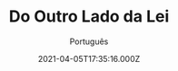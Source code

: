 ---
id: '7287a22e-2678-4c84-a0d3-4a9a3b30b54e'
type: 'movie' # Filme, Série, Anime
title: "Do Outro Lado da Lei"
synopsis: ["Quando seu irmão é morto por um fora da lei, três irmãos Dalton se juntam ao departamento do xerife. Quando são enganados pela lei, recorrem ao crime. Tentando superar Jesse James, eles tentam roubar dois bancos de uma vez em 1892. As coisas ficam feias.",
]
originalTitle: "The Dalton Gang"
date: '2021-04-05T17:35:16.000Z'
update: '2021-04-05T17:35:16.000Z'
releaseDate: '2020-05-05T03:00:00.000Z'
imdb:
  rating: '2.4' # 8.5
  id: '' # tt0470752
duration: '1h 20 Min'
trailer:
  urls: [
    'A4MsX7w2_j8',
  ]
tags: ['1080p']
genre: ['Faroeste'] #
quality: 'WEB-DL' # BluRay, WEB-DL, HDTV, WEB-DL4K, WEB-DLe
format: 'Mkv' # MKV, MP4, TS
audio: 'Português, Inglês' # Dublado, Legendado, Dual Audio, Dub & Leg
subtitle: 'Português' # Português, inglês,
size: '4.70 GB' # 4.8 GB
audioQuality: 10
videoQuality: 10
directors: []
#  - name: 'Lana Wachowski'
#    image: ''
#  - name: 'Lilly Wachowski'
#    image: ''
cast: []
#  - name: 'Keanu Reeves'
#    image: ''
#    characterName: 'Neo'
writers: []
#  - name: ''
#    image: ''
maturityRating:
  age: '' # L , 10, 12, 14, 16, 18
  topics: [''] # Violence, Illegal drugs, Inappropriate Language, Legal Drugs, Sexual Content, Extreme Violence
###########################################
download:
  
  - url: 'magnet:?xt=urn:btih:b6d3f3272ab75c2820165a41465972825eadbb19&dn=LAPUMiA.Org%20-%20Do.Outro.Lado.da.Lei.2020.1080p.AMZN.WEB-DL.DD5.1.H.264.DUAL-TDF&tr=udp%3a%2f%2ftracker.opentrackr.org%3a1337%2fannounce&tr=udp%3a%2f%2ftracker.openbittorrent.com%3a80%2fannounce&tr=udp%3a%2f%2ftracker.trackerfix.com%3a80%2fannounce&tr=udp%3a%2f%2ftracker.coppersurfer.tk%3a6969%2fannounce&tr=udp%3a%2f%2ftracker.leechers-paradise.org%3a6969%2fannounce&tr=udp%3a%2f%2feddie4.nl%3a6969%2fannounce&tr=udp%3a%2f%2fp4p.arenabg.com%3a1337%2fannounce&tr=udp%3a%2f%2fexplodie.org%3a6969%2fannounce&tr=udp%3a%2f%2fzer0day.ch%3a1337%2fannounce'
    resolution: '1080p' # 720p, 1080p, 4K,
    audio: 'Dual Áudio' # Dublado, Legendado, Dual Audio
    size: '' # 4.8 GB
    quality: '' # BluRay, WEB-DL
    format: '' # MKV
images:
  cover: '/assets/movies/do-outro-lado-da-lei.jpg'
  background: '/assets/movies/'
---